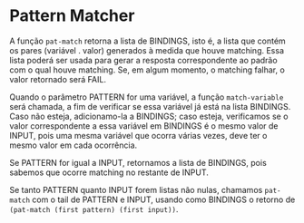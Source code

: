 # Pattern Matcher
A função `pat-match` retorna a lista de BINDINGS, isto é, a lista que contém os pares (variável . valor) generados à medida que houve matching. Essa lista poderá ser usada para gerar a resposta correspondente ao padrão com o qual houve matching. Se, em algum momento, o matching falhar, o valor retornado será FAIL.

Quando o parâmetro PATTERN for uma variável, a função `match-variable` será chamada, a fim de verificar se essa variável já está na lista BINDINGS. Caso não esteja, adicionamo-la a BINDINGS; caso esteja, verificamos se o valor correspondente a essa variável em BINDINGS é o mesmo valor de INPUT, pois uma mesma variável que ocorra várias vezes, deve ter o mesmo valor em cada ocorrência.

Se PATTERN for igual a INPUT, retornamos a lista de BINDINGS, pois sabemos que ocorre matching no restante de INPUT.

Se tanto PATTERN quanto INPUT forem listas não nulas, chamamos `pat-match` com o tail de PATTERN e INPUT, usando como BINDINGS o retorno de `(pat-match (first pattern) (first input))`.